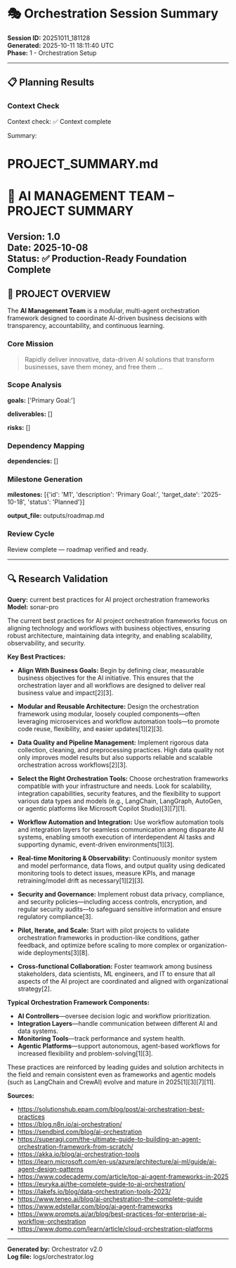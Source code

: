 # 🎭 Orchestration Session Summary

**Session ID:** 20251011_181128  
**Generated:** 2025-10-11 18:11:40 UTC  
**Phase:** 1 - Orchestration Setup  

---

## 📋 Planning Results

### Context Check

Context check: ✅ Context complete

Summary:
# PROJECT_SUMMARY.md
# 🎉 AI MANAGEMENT TEAM – PROJECT SUMMARY
**Version:** 1.0  
**Date:** 2025-10-08  
**Status:** ✅ Production-Ready Foundation Complete
---
## 🎯 PROJECT OVERVIEW
The **AI Management Team** is a modular, multi-agent orchestration framework designed to coordinate AI-driven business decisions with transparency, accountability, and continuous learning.
### Core Mission
> Rapidly deliver innovative, data-driven AI solutions that transform businesses, save them money, and free them ...

### Scope Analysis

**goals:** ['Primary Goal:']

**deliverables:** []

**risks:** []

### Dependency Mapping

**dependencies:** []

### Milestone Generation

**milestones:** [{'id': 'M1', 'description': 'Primary Goal:', 'target_date': '2025-10-18', 'status': 'Planned'}]

**output_file:** outputs/roadmap.md

### Review Cycle

Review complete — roadmap verified and ready.

---

## 🔍 Research Validation

**Query:** current best practices for AI project orchestration frameworks  
**Model:** sonar-pro  

The current best practices for AI project orchestration frameworks focus on aligning technology and workflows with business objectives, ensuring robust architecture, maintaining data integrity, and enabling scalability, observability, and security.

**Key Best Practices:**

- **Align With Business Goals:** Begin by defining clear, measurable business objectives for the AI initiative. This ensures that the orchestration layer and all workflows are designed to deliver real business value and impact[2][3].
  
- **Modular and Reusable Architecture:** Design the orchestration framework using modular, loosely coupled components—often leveraging microservices and workflow automation tools—to promote code reuse, flexibility, and easier updates[1][2][3].
  
- **Data Quality and Pipeline Management:** Implement rigorous data collection, cleaning, and preprocessing practices. High data quality not only improves model results but also supports reliable and scalable orchestration across workflows[2][3].

- **Select the Right Orchestration Tools:** Choose orchestration frameworks compatible with your infrastructure and needs. Look for scalability, integration capabilities, security features, and the flexibility to support various data types and models (e.g., LangChain, LangGraph, AutoGen, or agentic platforms like Microsoft Copilot Studio)[3][7][1].

- **Workflow Automation and Integration:** Use workflow automation tools and integration layers for seamless communication among disparate AI systems, enabling smooth execution of interdependent AI tasks and supporting dynamic, event-driven environments[1][3].

- **Real-time Monitoring & Observability:** Continuously monitor system and model performance, data flows, and output quality using dedicated monitoring tools to detect issues, measure KPIs, and manage retraining/model drift as necessary[1][2][3].

- **Security and Governance:** Implement robust data privacy, compliance, and security policies—including access controls, encryption, and regular security audits—to safeguard sensitive information and ensure regulatory compliance[3].

- **Pilot, Iterate, and Scale:** Start with pilot projects to validate orchestration frameworks in production-like conditions, gather feedback, and optimize before scaling to more complex or organization-wide deployments[3][8].

- **Cross-functional Collaboration:** Foster teamwork among business stakeholders, data scientists, ML engineers, and IT to ensure that all aspects of the AI project are coordinated and aligned with organizational strategy[2].

**Typical Orchestration Framework Components:**
- **AI Controllers**—oversee decision logic and workflow prioritization.
- **Integration Layers**—handle communication between different AI and data systems.
- **Monitoring Tools**—track performance and system health.
- **Agentic Platforms**—support autonomous, agent-based workflows for increased flexibility and problem-solving[1][3].

These practices are reinforced by leading guides and solution architects in the field and remain consistent even as frameworks and agentic models (such as LangChain and CrewAI) evolve and mature in 2025[1][3][7][11].

**Sources:**

- https://solutionshub.epam.com/blog/post/ai-orchestration-best-practices
- https://blog.n8n.io/ai-orchestration/
- https://sendbird.com/blog/ai-orchestration
- https://superagi.com/the-ultimate-guide-to-building-an-agent-orchestration-framework-from-scratch/
- https://akka.io/blog/ai-orchestration-tools
- https://learn.microsoft.com/en-us/azure/architecture/ai-ml/guide/ai-agent-design-patterns
- https://www.codecademy.com/article/top-ai-agent-frameworks-in-2025
- https://euryka.ai/the-complete-guide-to-ai-orchestration/
- https://lakefs.io/blog/data-orchestration-tools-2023/
- https://www.teneo.ai/blog/ai-orchestration-the-complete-guide
- https://www.edstellar.com/blog/ai-agent-frameworks
- https://www.prompts.ai/ar/blog/best-practices-for-enterprise-ai-workflow-orchestration
- https://www.domo.com/learn/article/cloud-orchestration-platforms

---

**Generated by:** Orchestrator v2.0  
**Log file:** logs/orchestrator.log  

